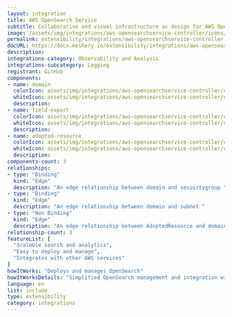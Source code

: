 ```yaml
---
layout: integration
title: AWS OpenSearch Service
subtitle: Collaborative and visual infrastructure as design for AWS OpenSearch Service
image: /assets/img/integrations/aws-opensearchservice-controller/icons/color/aws-opensearchservice-controller-color.svg
permalink: extensibility/integrations/aws-opensearchservice-controller
docURL: https://docs.meshery.io/extensibility/integrations/aws-opensearchservice-controller
description: 
integrations-category: Observability and Analysis
integrations-subcategory: Logging
registrant: GitHub
components: 
- name: domain
  colorIcon: assets/img/integrations/aws-opensearchservice-controller/components/domain/icons/color/domain-color.svg
  whiteIcon: assets/img/integrations/aws-opensearchservice-controller/components/domain/icons/white/domain-white.svg
  description: 
- name: field-export
  colorIcon: assets/img/integrations/aws-opensearchservice-controller/components/field-export/icons/color/field-export-color.svg
  whiteIcon: assets/img/integrations/aws-opensearchservice-controller/components/field-export/icons/white/field-export-white.svg
  description: 
- name: adopted-resource
  colorIcon: assets/img/integrations/aws-opensearchservice-controller/components/adopted-resource/icons/color/adopted-resource-color.svg
  whiteIcon: assets/img/integrations/aws-opensearchservice-controller/components/adopted-resource/icons/white/adopted-resource-white.svg
  description: 
components-count: 3
relationships: 
- type: "Binding"
  kind: "Edge"
  description: "An edge relationship between domain and secuirtygroup "
- type: "Binding"
  kind: "Edge"
  description: "An edge relationship between domain and subnet "
- type: "Non Binding"
  kind: "Edge"
  description: "An edge relationship between AdoptedResource and domain "
relationship-count: 3
featureList: [
  "Scalable search and analytics",
  "Easy to deploy and manage",
  "Integrates with other AWS services"
]
howItWorks: "Deploys and manages OpenSearch"
howItWorksDetails: "Simplified OpenSearch management and integration with AWS"
language: en
list: include
type: extensibility
category: integrations
---
```

